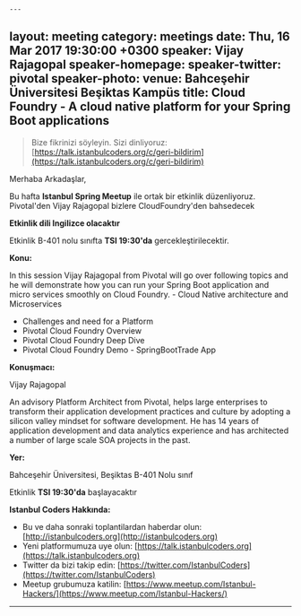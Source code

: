     ---
layout: meeting
category: meetings
date: Thu, 16 Mar 2017 19:30:00 +0300
speaker: Vijay Rajagopal
speaker-homepage:
speaker-twitter: pivotal
speaker-photo:
venue: Bahceşehir Üniversitesi Beşiktas Kampüs
title: Cloud Foundry - A cloud native platform for your Spring Boot applications
---

> Bize fikrinizi söyleyin. Sizi dinliyoruz: [https://talk.istanbulcoders.org/c/geri-bildirim](https://talk.istanbulcoders.org/c/geri-bildirim)

Merhaba Arkadaşlar,

Bu hafta __Istanbul Spring Meetup__ ile ortak bir etkinlik düzenliyoruz. Pivotal'den Vijay Rajagopal bizlere CloudFoundry'den bahsedecek

__Etkinlik dili Ingilizce olacaktır__

Etkinlik B-401 nolu sınıfta __TSI 19:30'da__ gercekleştirilecektir.

**Konu:**

In this session Vijay Rajagopal from Pivotal will go over following topics and he will demonstrate how you can run your Spring Boot application and micro services smoothly on Cloud Foundry. - Cloud Native architecture and Microservices
- Challenges and need for a Platform
- Pivotal Cloud Foundry Overview
- Pivotal Cloud Foundry Deep Dive
- Pivotal Cloud Foundry Demo - SpringBootTrade App


**Konuşmacı:**

Vijay Rajagopal

An advisory Platform Architect from Pivotal, helps large enterprises to transform their application development practices and culture by adopting a silicon valley mindset for software development. He has 14 years of application development and data analytics experience and has architected a number of large scale SOA projects in the past.

**Yer:**

Bahceşehir Üniversitesi, Beşiktas B-401 Nolu sınıf

Etkinlik __TSI 19:30'da__ başlayacaktır

**Istanbul Coders Hakkında:**

- Bu ve daha sonraki toplantilardan haberdar olun: [http://istanbulcoders.org](http://istanbulcoders.org)
- Yeni platformumuza uye olun: [https://talk.istanbulcoders.org](https://talk.istanbulcoders.org)
- Twitter da bizi takip edin: [https://twitter.com/IstanbulCoders](https://twitter.com/IstanbulCoders)
- Meetup grubumuza katilin: [https://www.meetup.com/Istanbul-Hackers/](https://www.meetup.com/Istanbul-Hackers/)

----

